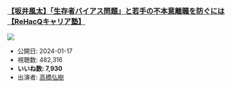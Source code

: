 ### [【坂井風太】「生存者バイアス問題」と若手の不本意離職を防ぐには【ReHacQキャリア塾】](https://www.youtube.com/watch?v=K1cs_1ChP70)
[![](https://img.youtube.com/vi/K1cs_1ChP70/hqdefault.jpg)](https://www.youtube.com/watch?v=K1cs_1ChP70)
-   公開日: 2024-01-17
-   視聴数: 482,316
-   **いいね数: 7,930**
-   出演者: [高橋弘樹](/rehacq_fan/people/高橋弘樹 "wikilink")
